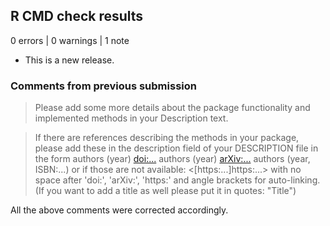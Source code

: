 ## R CMD check results

0 errors | 0 warnings | 1 note

* This is a new release.

### Comments from previous submission

> Please add some more details about the package functionality and implemented methods in your Description text.

> If there are references describing the methods in your package, please
add these in the description field of your DESCRIPTION file in the form
authors (year) <doi:...>
authors (year) <arXiv:...>
authors (year, ISBN:...)
or if those are not available: <[https:...]https:...>
with no space after 'doi:', 'arXiv:', 'https:' and angle brackets for
auto-linking.
(If you want to add a title as well please put it in quotes: "Title")

All the above comments were corrected accordingly.
